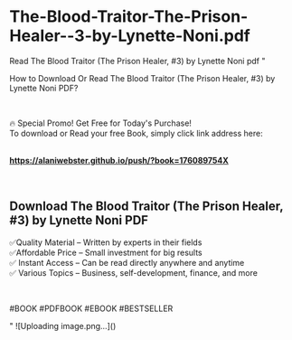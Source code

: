 # The-Blood-Traitor-The-Prison-Healer--3-by-Lynette-Noni.pdf
Read The Blood Traitor (The Prison Healer, #3) by Lynette Noni pdf
"<p>How to Download Or Read The Blood Traitor (The Prison Healer, #3) by Lynette Noni PDF?</p>
<p>&nbsp;</p>
<p>&#128293;  Special Promo! Get Free for Today's Purchase!<br />To download or Read your free Book, simply click link address here:&nbsp;<br />&nbsp;</p>
<p><a href=""https://alaniwebster.github.io/push/?book=176089754X""><strong>https://alaniwebster.github.io/push/?book=176089754X</strong></a></p>
<p>&nbsp;</p>
<h2>Download The Blood Traitor (The Prison Healer, #3) by Lynette Noni PDF</h2>
<p>&#x2705;Quality Material &ndash; Written by experts in their fields<br />&#x2705;Affordable Price &ndash; Small investment for big results<br />&#x2705; Instant Access &ndash; Can be read directly anywhere and anytime<br />&#x2705; Various Topics &ndash; Business, self-development, finance, and more</p>
<p>&nbsp;</p>
<p>#BOOK #PDFBOOK #EBOOK #BESTSELLER</p>
"
![Uploading image.png…]()

